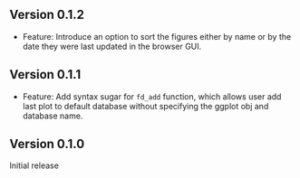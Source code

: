 ## Version 0.1.2

- Feature: Introduce an option to sort the figures either by name or by the date they were last updated in the browser GUI.

## Version 0.1.1

- Feature: Add syntax sugar for `fd_add` function, which allows user add last plot to default database without specifying the ggplot obj and database name.

## Version 0.1.0

Initial release
